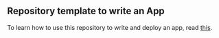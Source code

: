 ## Repository template to write an App

To learn how to use this repository to write and deploy an app, read [this](https://docs.pollination.cloud/user-manual/apps/deploy-app).
